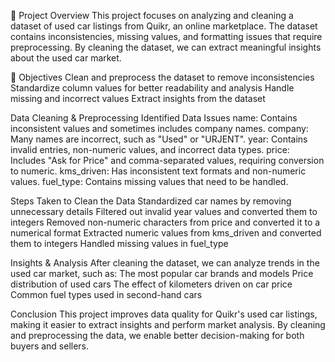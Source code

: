 📌 Project Overview
This project focuses on analyzing and cleaning a dataset of used car listings from Quikr, an online marketplace. The dataset contains inconsistencies, missing values, and formatting issues that require preprocessing. By cleaning the dataset, we can extract meaningful insights about the used car market.

🎯 Objectives
Clean and preprocess the dataset to remove inconsistencies
Standardize column values for better readability and analysis
Handle missing and incorrect values
Extract insights from the dataset

Data Cleaning & Preprocessing
Identified Data Issues
name: Contains inconsistent values and sometimes includes company names.
company: Many names are incorrect, such as "Used" or "URJENT".
year: Contains invalid entries, non-numeric values, and incorrect data types.
price: Includes "Ask for Price" and comma-separated values, requiring conversion to numeric.
kms_driven: Has inconsistent text formats and non-numeric values.
fuel_type: Contains missing values that need to be handled.

Steps Taken to Clean the Data
 Standardized car names by removing unnecessary details
 Filtered out invalid year values and converted them to integers
 Removed non-numeric characters from price and converted it to a numerical format
 Extracted numeric values from kms_driven and converted them to integers
 Handled missing values in fuel_type

Insights & Analysis
After cleaning the dataset, we can analyze trends in the used car market, such as:
 The most popular car brands and models
 Price distribution of used cars
 The effect of kilometers driven on car price
 Common fuel types used in second-hand cars

Conclusion
This project improves data quality for Quikr's used car listings, making it easier to extract insights and perform market analysis. By cleaning and preprocessing the data, we enable better decision-making for both buyers and sellers.


